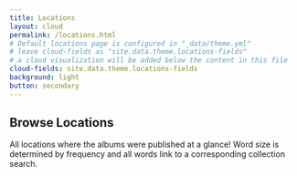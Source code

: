 ```yaml
---
title: Locations
layout: cloud
permalink: /locations.html
# Default locations page is configured in "_data/theme.yml"
# leave cloud-fields as "site.data.theme.locations-fields"
# a cloud visualization will be added below the content in this file
cloud-fields: site.data.theme.locations-fields
background: light
button: secondary
---
```


## Browse Locations

All locations where the albums were published at a glance!
Word size is determined by frequency and all words link to a corresponding collection search.
